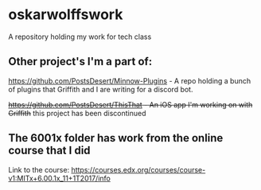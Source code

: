 # oskarwolffswork
A repository holding my work for tech class


## Other project's I'm a part of:
https://github.com/PostsDesert/Minnow-Plugins - A repo holding a bunch of plugins that Griffith and I are writing for a discord bot.

~~https://github.com/PostsDesert/ThisThat - An iOS app I'm working on with Griffith~~ this project has been discontinued


## The 6001x folder has work from the online course that I did
Link to the course: https://courses.edx.org/courses/course-v1:MITx+6.00.1x_11+1T2017/info
